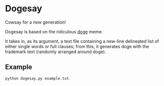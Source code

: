 # Dogesay #

Cowsay for a new generation!

Dogesay is based on the ridiculous [doge](http://knowyourmeme.com/memes/doge)
meme.

It takes in, as its argument, a text file containing a new-line delineated
list of either single words or full clauses; from this, it generates doge with
the trademark text (randomly arranged around doge).

## Example ##

`python dogesay.py example.txt`

